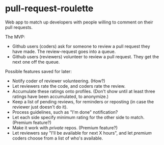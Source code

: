 pull-request-roulette
=====================

Web app to match up developers with people willing to comment on their pull requests.

The MVP:
- Github users (coders) ask for someone to review a pull request they have made.  The review-request goes into a queue.
- Github users (reviewers) volunteer to review a pull request.  They get the next one off the queue.

Possible features saved for later:
- Notify coder of reviewer volunteering.  (How?)
- Let reviewers rate the code, and coders rate the review.
- Accumulate these ratings onto profiles.  (Don't show until at least three ratings have been accumulated, to anonymize.)
- Keep a list of pending reviews, for reminders or reposting (in case the reviewer just doesn't do it).
- Process guidelines, such as "I'm done" notification?
- Let each side specify minimum rating for the other side to match.  (Premium feature?)
- Make it work with *private* repos.  (Premium feature?)
- Let reviewers say "I'll be available for next X hours", and let *premium* coders choose from a list of who's available.
